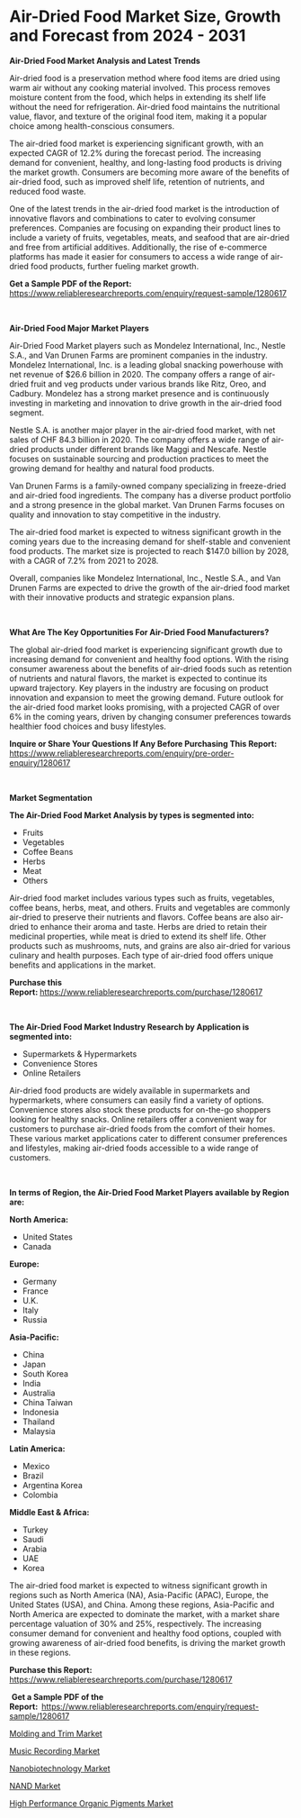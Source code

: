 <p><h1>Air-Dried Food Market Size, Growth and Forecast from 2024 - 2031</h1></p><p><strong>Air-Dried Food Market Analysis and Latest Trends</strong></p>
<p><p>Air-dried food is a preservation method where food items are dried using warm air without any cooking material involved. This process removes moisture content from the food, which helps in extending its shelf life without the need for refrigeration. Air-dried food maintains the nutritional value, flavor, and texture of the original food item, making it a popular choice among health-conscious consumers.</p><p>The air-dried food market is experiencing significant growth, with an expected CAGR of 12.2% during the forecast period. The increasing demand for convenient, healthy, and long-lasting food products is driving the market growth. Consumers are becoming more aware of the benefits of air-dried food, such as improved shelf life, retention of nutrients, and reduced food waste.</p><p>One of the latest trends in the air-dried food market is the introduction of innovative flavors and combinations to cater to evolving consumer preferences. Companies are focusing on expanding their product lines to include a variety of fruits, vegetables, meats, and seafood that are air-dried and free from artificial additives. Additionally, the rise of e-commerce platforms has made it easier for consumers to access a wide range of air-dried food products, further fueling market growth.</p></p>
<p><strong>Get a Sample PDF of the Report:&nbsp;</strong> <a href="https://www.reliableresearchreports.com/enquiry/request-sample/1280617">https://www.reliableresearchreports.com/enquiry/request-sample/1280617</a></p>
<p>&nbsp;</p>
<p><strong>Air-Dried Food Major Market Players</strong></p>
<p><p>Air-Dried Food Market players such as Mondelez International, Inc., Nestle S.A., and Van Drunen Farms are prominent companies in the industry. Mondelez International, Inc. is a leading global snacking powerhouse with net revenue of $26.6 billion in 2020. The company offers a range of air-dried fruit and veg products under various brands like Ritz, Oreo, and Cadbury. Mondelez has a strong market presence and is continuously investing in marketing and innovation to drive growth in the air-dried food segment.</p><p>Nestle S.A. is another major player in the air-dried food market, with net sales of CHF 84.3 billion in 2020. The company offers a wide range of air-dried products under different brands like Maggi and Nescafe. Nestle focuses on sustainable sourcing and production practices to meet the growing demand for healthy and natural food products.</p><p>Van Drunen Farms is a family-owned company specializing in freeze-dried and air-dried food ingredients. The company has a diverse product portfolio and a strong presence in the global market. Van Drunen Farms focuses on quality and innovation to stay competitive in the industry.</p><p>The air-dried food market is expected to witness significant growth in the coming years due to the increasing demand for shelf-stable and convenient food products. The market size is projected to reach $147.0 billion by 2028, with a CAGR of 7.2% from 2021 to 2028.</p><p>Overall, companies like Mondelez International, Inc., Nestle S.A., and Van Drunen Farms are expected to drive the growth of the air-dried food market with their innovative products and strategic expansion plans.</p></p>
<p>&nbsp;</p>
<p><strong>What Are The Key Opportunities For Air-Dried Food Manufacturers?</strong></p>
<p><p>The global air-dried food market is experiencing significant growth due to increasing demand for convenient and healthy food options. With the rising consumer awareness about the benefits of air-dried foods such as retention of nutrients and natural flavors, the market is expected to continue its upward trajectory. Key players in the industry are focusing on product innovation and expansion to meet the growing demand. Future outlook for the air-dried food market looks promising, with a projected CAGR of over 6% in the coming years, driven by changing consumer preferences towards healthier food choices and busy lifestyles.</p></p>
<p><strong>Inquire or Share Your Questions If Any Before Purchasing This Report:</strong> <a href="https://www.reliableresearchreports.com/enquiry/pre-order-enquiry/1280617">https://www.reliableresearchreports.com/enquiry/pre-order-enquiry/1280617</a></p>
<p>&nbsp;</p>
<p><strong>Market Segmentation</strong></p>
<p><strong>The Air-Dried Food Market Analysis by types is segmented into:</strong></p>
<p><ul><li>Fruits</li><li>Vegetables</li><li>Coffee Beans</li><li>Herbs</li><li>Meat</li><li>Others</li></ul></p>
<p><p>Air-dried food market includes various types such as fruits, vegetables, coffee beans, herbs, meat, and others. Fruits and vegetables are commonly air-dried to preserve their nutrients and flavors. Coffee beans are also air-dried to enhance their aroma and taste. Herbs are dried to retain their medicinal properties, while meat is dried to extend its shelf life. Other products such as mushrooms, nuts, and grains are also air-dried for various culinary and health purposes. Each type of air-dried food offers unique benefits and applications in the market.</p></p>
<p><strong>Purchase this Report:&nbsp;</strong><a href="https://www.reliableresearchreports.com/purchase/1280617">https://www.reliableresearchreports.com/purchase/1280617</a></p>
<p>&nbsp;</p>
<p><strong>The Air-Dried Food Market Industry Research by Application is segmented into:</strong></p>
<p><ul><li>Supermarkets & Hypermarkets</li><li>Convenience Stores</li><li>Online Retailers</li></ul></p>
<p><p>Air-dried food products are widely available in supermarkets and hypermarkets, where consumers can easily find a variety of options. Convenience stores also stock these products for on-the-go shoppers looking for healthy snacks. Online retailers offer a convenient way for customers to purchase air-dried foods from the comfort of their homes. These various market applications cater to different consumer preferences and lifestyles, making air-dried foods accessible to a wide range of customers.</p></p>
<p>&nbsp;</p>
<p><strong>In terms of Region, the Air-Dried Food Market Players available by Region are:</strong></p>
<p>
    <p> <strong> North America: </strong>
        <ul>
            <li>United States</li>
            <li>Canada</li>
        </ul>
        </p> 
    <p> <strong> Europe: </strong>
        <ul>
            <li>Germany</li>
            <li>France</li>
            <li>U.K.</li>
            <li>Italy</li>
            <li>Russia</li>
        </ul>
        </p> 
    <p> <strong> Asia-Pacific: </strong>
        <ul>
            <li>China</li>
            <li>Japan</li>
            <li>South Korea</li>
            <li>India</li>
            <li>Australia</li>
            <li>China Taiwan</li>
            <li>Indonesia</li>
            <li>Thailand</li>
            <li>Malaysia</li>
        </ul>
        </p> 
    <p> <strong> Latin America: </strong>
        <ul>
            <li>Mexico</li>
            <li>Brazil</li>
            <li>Argentina Korea</li>
            <li>Colombia</li>
        </ul>
        </p> 
    <p> <strong> Middle East & Africa: </strong>
        <ul>
            <li>Turkey</li>
            <li>Saudi</li>
            <li>Arabia</li>
            <li>UAE</li>
            <li>Korea</li>
        </ul>
    </p>
    </p>
<p><p>The air-dried food market is expected to witness significant growth in regions such as North America (NA), Asia-Pacific (APAC), Europe, the United States (USA), and China. Among these regions, Asia-Pacific and North America are expected to dominate the market, with a market share percentage valuation of 30% and 25%, respectively. The increasing consumer demand for convenient and healthy food options, coupled with growing awareness of air-dried food benefits, is driving the market growth in these regions.</p></p>
<p><strong>Purchase this Report: </strong><a href="https://www.reliableresearchreports.com/purchase/1280617">https://www.reliableresearchreports.com/purchase/1280617</a></p>
<p>&nbsp;<strong>Get a Sample PDF of the Report:&nbsp;&nbsp;</strong><a href="https://www.reliableresearchreports.com/enquiry/request-sample/1280617">https://www.reliableresearchreports.com/enquiry/request-sample/1280617</a></p>
<p><strong></strong></p>
<p><p><a href="https://medium.com/p/31c75dfa25e3/edit">Molding and Trim Market</a></p><p><a href="https://medium.com/p/81c9aa670b12/edit">Music Recording Market</a></p><p><a href="https://medium.com/p/9a0dc002dfa9/edit">Nanobiotechnology Market</a></p><p><a href="https://medium.com/p/8457907ea73b/edit">NAND Market</a></p><p><a href="https://github.com/moyahfrancoestellec51j635wcx/Market-Research-Report-List-1/blob/main/high-performance-organic-pigments-market.md">High Performance Organic Pigments Market</a></p></p>